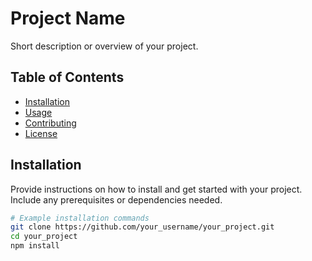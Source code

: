 # Project Name

Short description or overview of your project.

## Table of Contents

- [Installation](#installation)
- [Usage](#usage)
- [Contributing](#contributing)
- [License](#license)

## Installation

Provide instructions on how to install and get started with your project. Include any prerequisites or dependencies needed.

```bash
# Example installation commands
git clone https://github.com/your_username/your_project.git
cd your_project
npm install

